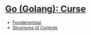 # [Go (Golang): Curse](https://www.udemy.com/curso-go/)


* [Fundamentasl](https://github.com/robsonoduarte/learn-go/tree/master/go-curse/fudamentals)
* [Structures of Controls](https://github.com/robsonoduarte/learn-go/tree/master/go-curse/controls)
